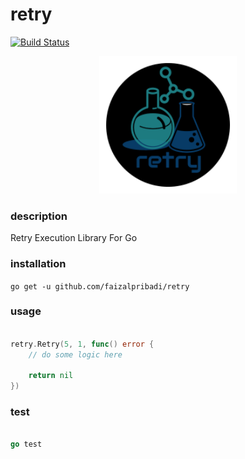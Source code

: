 # retry
[![Build Status](https://cloud.drone.io/api/badges/faizalpribadi/retry/status.svg)](https://cloud.drone.io/faizalpribadi/retry)

<p align="center"><img src="images/retry.png" width="220"></p>

### description

Retry Execution Library For Go


### installation

`go get -u github.com/faizalpribadi/retry`


### usage

```go

retry.Retry(5, 1, func() error {
    // do some logic here

    return nil
})

```

### test
```go

go test

```
